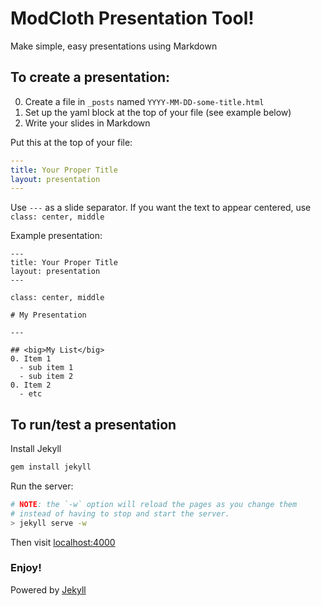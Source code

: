 ModCloth Presentation Tool!
==============

Make simple, easy presentations using Markdown

## To create a presentation:

0. Create a file in `_posts` named `YYYY-MM-DD-some-title.html`
0. Set up the yaml block at the top of your file (see example below)
0. Write your slides in Markdown


Put this at the top of your file:

```yaml
---
title: Your Proper Title
layout: presentation
---
```

Use `---` as a slide separator.  If you want the text to appear
centered, use `class: center, middle`

Example presentation:

```text
---
title: Your Proper Title
layout: presentation
---

class: center, middle

# My Presentation

---

## <big>My List</big>
0. Item 1
  - sub item 1
  - sub item 2
0. Item 2
  - etc
```

## To run/test a presentation

Install Jekyll

```bash
gem install jekyll
```

Run the server:

```bash
# NOTE: the `-w` option will reload the pages as you change them
# instead of having to stop and start the server.
> jekyll serve -w
```

Then visit [localhost:4000](http://localhost:4000/)

### Enjoy!

Powered by [Jekyll](http://jekyllrb.com/)
